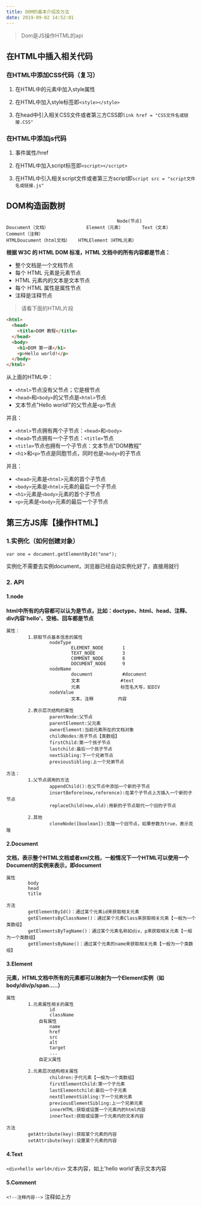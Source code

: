 ```yaml
---
title: DOM的基本介绍及方法
date: 2019-09-02 14:52:01
---
```

> Dom是JS操作HTML的api

## 在HTML中插入相关代码

### 在HTML中添加CSS代码（复习）

1. 在HTML中的元素中加入style属性

2. 在HTML中加入style标签即`<style></style>`

3. 在head中引入相关CSS文件或者第三方CSS即`link href = "CSS文件名或链接.CSS"`

### 在HTML中添加js代码

1. 事件属性/href

2. 在HTML中加入script标签即`<script></script>`

3. 在HTML中引入相关script文件或者第三方script即`script src = "script文件名或链接.js"`

## DOM构造函数树

```
                                         Node(节点)
Doucument（文档）              Element（元素）       Text（文本）             Comment（注释）
HTMLDoucument（html文档）   HTMLElement（HTML元素）
```

**根据 W3C 的 HTML DOM 标准，HTML 文档中的所有内容都是节点：**
   * 整个文档是一个文档节点
   * 每个 HTML 元素是元素节点
   * HTML 元素内的文本是文本节点
   * 每个 HTML 属性是属性节点
   * 注释是注释节点


> 请看下面的HTML片段

``` html
<html>
  <head>
    <title>DOM 教程</title>
  </head>
  <body>
    <h1>DOM 第一课</h1>
    <p>Hello world!</p>
  </body>
</html>
```

从上面的HTML中：

   * `<html>`节点没有父节点；它是根节点
   * `<head>`和`<body>`的父节点是`<html>`节点
   * 文本节点"Hello world!"的父节点是`<p>`节点

并且：
   
   * `<html>`节点拥有两个子节点：`<head>`和`<body>`
   * `<head>`节点拥有一个子节点：`<title>`节点
   * `<title>`节点也拥有一个子节点：文本节点"DOM教程"
   * `<h1`>和`<p>`节点是同胞节点，同时也是`<body>`的子节点

并且：
   * `<head>`元素是`<html>`元素的首个子节点
   * `<body>`元素是`<html>`元素的最后一个子节点
   * `<h1>`元素是`<body>`元素的首个子节点
   * `<p>`元素是`<body>`元素的最后一个子节点

## 第三方JS库【操作HTML】

### 1.实例化（如何创建对象）

`var one = document.getElementById("one");`

实例化不需要去实例document，浏览器已经自动实例化好了，直接用就行

### 2. API

#### 1.node

**html中所有的内容都可以认为是节点，比如：doctype、html、head、注释、div内容'hello'、空格、回车都是节点**

```
属性：
        1.获取节点基本信息的属性
                nodeType
                        ELEMENT_NODE       1
                        TEXT_NODE          3
                        COMMENT_NODE       8
                        DOCUMENT_NODE      9
                nodeName
                        document           #document
                        文本               #text
                        元素               标签名大写，如DIV
                nodeValue
                        文本，注释         内容

        2.表示层次结构的属性
                parentNode:父节点
                parentElement:父元素
                ownerElement:当前元素所在的文档对象
                childNodes:孩子节点【类数组】
                firstChild:第一个孩子节点
                lastchild:最后一个孩子节点
                nextSibling:下一个兄弟节点
                previousSibling:上一个兄弟节点
```

```
方法：
        1.父节点调用的方法
                appendChild():在父节点中添加一个新的子节点
                insertBefore(new,reference):在某个子节点上方插入一个新的子节点
                replaceChild(new,old):用新的子节点取代一个旧的子节点
        
        2.其他
                cloneNode([boolean]):克隆一个旧节点，如果参数为true，表示克隆
```

#### 2.Document

**文档，表示整个HTML文档或者xml文档，一般情况下一个HTML可以使用一个Document的实例来表示，即document**

```
属性
        body
        head
        title
```

```
方法
        getElementById()：通过某个元素id来获取相关元素
        getElementsByClassName()：通过某个元素Class来获取相关元素【一般为一个类数组】
        getElementsByTagName()：通过某个元素名称如div、p来获取相关元素【一般为一个类数组】
        getElementsByName()：通过某个元素的name来获取相关元素【一般为一个类数组】
```

#### 3.Element

**元素，HTML文档中所有的元素都可以映射为一个Element实例（如body/div/p/span.....）**

```
属性
        1.元素属性相关的属性
                id
                className
            自有属性
                name
                href
                src
                alt
                target
                ...
            自定义属性
        
        2.元素层次结构相关属性
                children:子代元素【一般为一个类数组】
                firstElementChild:第一个子元素
                lastElementchild:最后一个子元素
                nextElementSibling:下一个兄弟元素
                previousElementSibling:上一个兄弟元素
                innerHTML:获取或设置一个元素内的html内容
                innerText:获取或设置一个元素内的文本内容
```

```
方法
        getAttribute(key):获取某个元素的内容
        setAttribute(key):设置某个元素的内容
```

#### 4.Text

`<div>hello world</div>`
文本内容，如上'hello world'表示文本内容

#### 5.Comment

` <!--注释内容--> `
注释如上方
